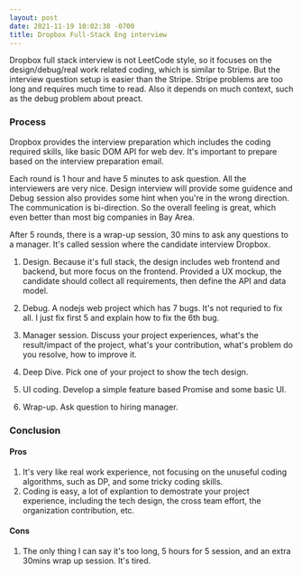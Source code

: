 ```yaml
---
layout: post
date: 2021-11-19 10:02:38 -0700
title: Dropbox Full-Stack Eng interview
---
```


Dropbox full stack interview is not LeetCode style, so it focuses on the design/debug/real work related coding, which is similar to Stripe. But the interview question setup is easier than the Stripe. Stripe problems are too long and requires much time to read. Also it depends on much context, such as the debug problem about preact.

### Process

Dropbox provides the interview preparation which includes the coding required skills, like basic DOM API for web dev. It's important to prepare based on the interview preparation email.

Each round is 1 hour and have 5 minutes to ask question. All the interviewers are very nice. Design interview will provide some guidence and Debug session also provides some hint when you're in the wrong direction. The communication is bi-direction. So the overall feeling is great, which even better than most big companies in Bay Area.

After 5 rounds, there is a wrap-up session, 30 mins to ask any questions to a manager. It's called session where the candidate interview Dropbox.

1. Design. Because it's full stack, the design includes web frontend and backend, but more focus on the frontend. Provided a UX mockup, the candidate should collect all requirements, then define the API and data model.

2. Debug. A nodejs web project which has 7 bugs. It's not requried to fix all. I just fix first 5 and explain how to fix the 6th bug.

3. Manager session. Discuss your project experiences, what's the result/impact of the project, what's your contribution, what's problem do you resolve, how to improve it.

4. Deep Dive. Pick one of your project to show the tech design.

5. UI coding. Develop a simple feature based Promise and some basic UI.

6. Wrap-up. Ask question to hiring manager.

### Conclusion

#### Pros

1. It's very like real work experience, not focusing on the unuseful coding algorithms, such as DP, and some tricky coding skills.
2. Coding is easy, a lot of explantion to demostrate your project experience, including the tech design, the cross team effort, the organization contribution, etc.

#### Cons
1. The only thing I can say it's too long, 5 hours for 5 session, and an extra 30mins wrap up session. It's tired.

